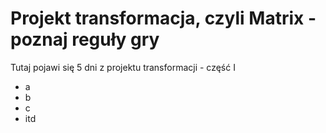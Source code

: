 # Projekt transformacja, czyli Matrix - poznaj reguły gry

Tutaj pojawi się 5 dni z projektu transformacji - część I
- a
- b 
- c
- itd
